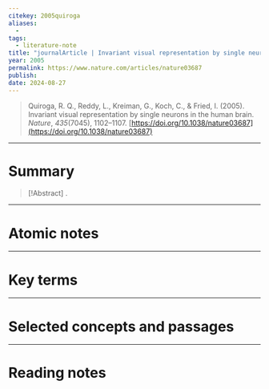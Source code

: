 ```yaml
---
citekey: 2005quiroga
aliases:
  - 
tags:
  - literature-note
title: "journalArticle | Invariant visual representation by single neurons in the human brain"
year: 2005
permalink: https://www.nature.com/articles/nature03687
publish:
date: 2024-08-27
---
```

> Quiroga, R. Q., Reddy, L., Kreiman, G., Koch, C., & Fried, I. (2005). Invariant visual representation by single neurons in the human brain. _Nature_, _435_(7045), 1102–1107. [https://doi.org/10.1038/nature03687](https://doi.org/10.1038/nature03687)

---

# Summary

> [!Abstract]
>.


---

# Atomic notes

---

# Key terms

---

# Selected concepts and passages

---

# Reading notes

